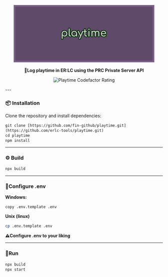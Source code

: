 <p align="center">
  <img src="assets/tools.png" alt="Logo" width="450">
</p>
<p align="center"><strong>💪Log playtime in ER:LC using the PRC Private Server API</strong></p>

<p align="center">
  <img src="https://www.codefactor.io/repository/github/erlc-tools/playtime/badge" alt="Playtime Codefactor Rating" width="100">
</p>
---

### 📦 Installation

Clone the repository and install dependencies:

```batch
git clone [https://github.com/fin-github/playtime.git](https://github.com/erlc-tools/playtime.git)
cd playtime
npm install
```

---
### ⚙️ Build
```bash
npx build
```

---
### 💾Configure .env
**Windows:**
```batch
copy .env.template .env
```
**Unix (linux)**
```bash
cp .env.template .env
```
**⚠️Configure .env to your liking**

---
### 🚀Run
```batch
npx build
npx start
```

